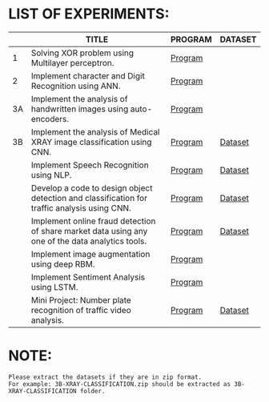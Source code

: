 # LIST OF EXPERIMENTS:

|    | TITLE                                                                                            | PROGRAM                                      | DATASET                                            |
|----|--------------------------------------------------------------------------------------------------|----------------------------------------------|----------------------------------------------------|
| 1  | Solving XOR problem using Multilayer perceptron.                                                 | [Program](1-XOR-USING-MLP.ipynb)             |                                                    |
| 2  | Implement character and Digit Recognition using ANN.                                             | [Program](2-ANN-CHARACTER-RECOGNITION.ipynb) |                                                    |
| 3A | Implement the analysis of handwritten images using auto-encoders.                                | [Program](3A-HANDWRITTEN-AUTOENCODERS.ipynb) |                                                    |
| 3B | Implement the analysis of Medical XRAY image classification using CNN.                           | [Program](3B-XRAY-CLASSIFICATION.ipynb)      | [Dataset](datasets/3B-XRAY-CLASSIFICATION.zip)     |
|    | Implement Speech Recognition using NLP.                                                          | [Program](4-SPEECH-RECOGNITION-NLP.ipynb)    | [Dataset](datasets/4-SPEECH-RECOGNITION.zip)       |
|    | Develop a code to design object detection and classification for traffic analysis using CNN.     | [Program](5-TRAFFIC-ANALYSIS-CNN.ipynb)      | [Dataset](datasets/5-TRAFFIC-ANALYSIS-CNN.zip)     |
|    | Implement online fraud detection of share market data using any one of the data analytics tools. | [Program](6-ONLINE-FRAUD-DETECTION.ipynb)    | [Dataset](datasets/6-creditcard.zip)               |
|    | Implement image augmentation using deep RBM.                                                     | [Program](7-IMAGE-AUGMENTATION-RBM.ipynb)    |                                                    |
|    | Implement Sentiment Analysis using LSTM.                                                         | [Program](8-SENTIMENT-ANALYSIS-LSTM.ipynb)   |                                                    |
|    | Mini Project: Number plate recognition of traffic video analysis.                                | [Program](9-NUMBER-PLATE-RECOGNITION.ipynb)  | [Dataset](datasets/9-NUMBER-PLATE-RECOGNITION.zip) |

# NOTE:

    Please extract the datasets if they are in zip format.
    For example: 3B-XRAY-CLASSIFICATION.zip should be extracted as 3B-XRAY-CLASSIFICATION folder.